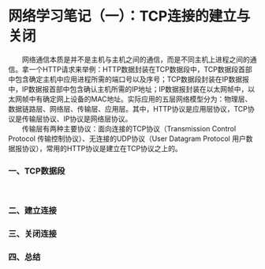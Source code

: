 # 网络学习笔记（一）：TCP连接的建立与关闭
&emsp;&emsp;网络通信本质是并不是主机与主机之间的通信，而是不同主机上进程之间的通信。拿一个HTTP请求来举例：HTTP数据封装在TCP数据段中，TCP数据段首部中包含确定主机中应用进程所需的端口号以及序号；TCP数据段封装在IP数据报中，IP数据报首部中包含确认主机所需的IP地址；IP数据报封装在以太网帧中，以太网帧中有确定网上设备的MAC地址。实际应用的五层网络模型分为：物理层、数据链路层、网络层、传输层、应用层。其中，HTTP协议是应用层协议，TCP协议是传输层协议、IP协议是网络层协议。<br/>
&emsp;&emsp;传输层有两种主要协议：面向连接的TCP协议（Transmission Control Protocol 传输控制协议）、无连接的UDP协议（User Datagram Protocol 用户数据报协议），常用的HTTP协议是建立在TCP协议之上的。<br/>
### 一、TCP数据段
&emsp;&emsp;
### 二、建立连接
### 三、关闭连接
### 四、总结